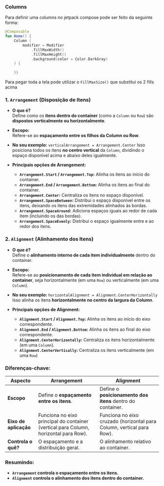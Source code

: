 ### Columns

Para definir uma columns no jetpack compose pode ser feito da seguinte forma:

```kotlin
@Composable  
fun Home() {  
    Column (  
        modifier = Modifier  
            .fillMaxWidth()  
            .fillMaxHeight()  
            .background(color = Color.DarkGray)  
    ) {  
  
    }}
```

Para pegar toda a tela pode utilizar o `FillMaxSize()` que substitui os 2 fills acima


### **1. `Arrangement` (Disposição de Itens)**

- **O que é?**  
    Define como os **itens dentro do container** (como a `Column` ou `Row`) são **dispostos verticalmente ou horizontalmente**.
    
- **Escopo:**  
    Refere-se ao **espaçamento entre os filhos da Column ou Row**.
    
- **No seu exemplo:**
    `verticalArrangement = Arrangement.Center`
    Isso posiciona todos os itens **no centro vertical** da `Column`, dividindo o espaço disponível acima e abaixo deles igualmente.
    
- **Principais opções de Arrangement:**
    - **`Arrangement.Start` / `Arrangement.Top`:** Alinha os itens ao início do container.
    - **`Arrangement.End` / `Arrangement.Bottom`:** Alinha os itens ao final do container.
    - **`Arrangement.Center`:** Centraliza os itens no espaço disponível.
    - **`Arrangement.SpaceBetween`:** Distribui o espaço disponível entre os itens, deixando os itens das extremidades alinhados às bordas.
    - **`Arrangement.SpaceAround`:** Adiciona espaços iguais ao redor de cada item (incluindo os das bordas).
    - **`Arrangement.SpaceEvenly`:** Distribui o espaço igualmente entre e ao redor dos itens.
### **2. `Alignment` (Alinhamento dos Itens)**

- **O que é?**  
    Define o **alinhamento interno de cada item individualmente** dentro do container.
    
- **Escopo:**  
    Refere-se ao **posicionamento de cada item individual em relação ao container**, seja horizontalmente (em uma `Row`) ou verticalmente (em uma `Column`).
    
- **No seu exemplo:**
    `horizontalAlignment = Alignment.CenterHorizontally`
    Isso alinha os itens **horizontalmente no centro da largura da Column**.
    
- **Principais opções de Alignment:**
    
    - **`Alignment.Start` / `Alignment.Top`:** Alinha os itens ao início do eixo correspondente.
    - **`Alignment.End` / `Alignment.Bottom`:** Alinha os itens ao final do eixo correspondente.
    - **`Alignment.CenterHorizontally`:** Centraliza os itens horizontalmente (em uma `Column`).
    - **`Alignment.CenterVertically`:** Centraliza os itens verticalmente (em uma `Row`)

### **Diferenças-chave:**

|**Aspecto**|**Arrangement**|**Alignment**|
|---|---|---|
|**Escopo**|Define o **espaçamento entre os itens**.|Define o **posicionamento dos itens** dentro do container.|
|**Eixo de aplicação**|Funciona no eixo principal do container (vertical para Column, horizontal para Row).|Funciona no eixo cruzado (horizontal para Column, vertical para Row).|
|**Controla o quê?**|O espaçamento e a distribuição geral.|O alinhamento relativo ao container.|
### **Resumindo:**

- **`Arrangement` controla o espaçamento entre os itens.**
- **`Alignment` controla o alinhamento dos itens dentro do container.**